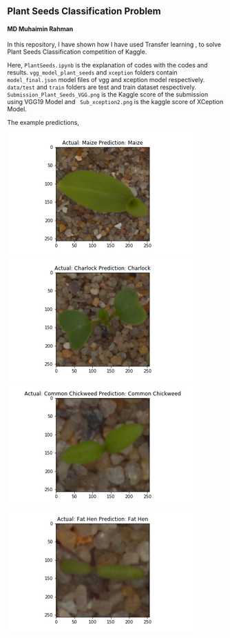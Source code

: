 ## Plant Seeds Classification Problem
#### MD Muhaimin Rahman
In this repository, I have shown how I have used Transfer learning , to solve Plant Seeds Classification competition of Kaggle.

Here, ```PlantSeeds.ipynb``` is the explanation of codes with the codes and results. ```vgg_model_plant_seeds``` and ```xception``` folders contain  ```model_final.json``` model files of vgg and xception model respectively. ```data/test``` and ```train``` folders are test and train dataset respectively. ```Submission_Plant_Seeds_VGG.png```  is the Kaggle score of the submission using VGG19 Model and ``` Sub_xception2.png``` is the kaggle score of XCeption Model.

The example predictions,

![Pred1](https://raw.githubusercontent.com/sezan92/PlantSeeds/master/pred1.png)
![Pred2](https://raw.githubusercontent.com/sezan92/PlantSeeds/master/pred2.png)
![Pred3](https://raw.githubusercontent.com/sezan92/PlantSeeds/master/pred3.png)
![Pred4](https://raw.githubusercontent.com/sezan92/PlantSeeds/master/pred4.png)
